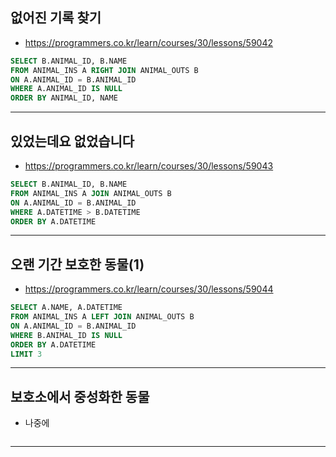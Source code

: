## 없어진 기록 찾기

- https://programmers.co.kr/learn/courses/30/lessons/59042

~~~sql
SELECT B.ANIMAL_ID, B.NAME
FROM ANIMAL_INS A RIGHT JOIN ANIMAL_OUTS B
ON A.ANIMAL_ID = B.ANIMAL_ID
WHERE A.ANIMAL_ID IS NULL
ORDER BY ANIMAL_ID, NAME
~~~

---

## 있었는데요 없었습니다

- https://programmers.co.kr/learn/courses/30/lessons/59043

~~~sql
SELECT B.ANIMAL_ID, B.NAME
FROM ANIMAL_INS A JOIN ANIMAL_OUTS B
ON A.ANIMAL_ID = B.ANIMAL_ID
WHERE A.DATETIME > B.DATETIME
ORDER BY A.DATETIME
~~~

---

## 오랜 기간 보호한 동물(1)

- https://programmers.co.kr/learn/courses/30/lessons/59044

~~~sql
SELECT A.NAME, A.DATETIME
FROM ANIMAL_INS A LEFT JOIN ANIMAL_OUTS B
ON A.ANIMAL_ID = B.ANIMAL_ID
WHERE B.ANIMAL_ID IS NULL
ORDER BY A.DATETIME
LIMIT 3
~~~

---

## 보호소에서 중성화한 동물

- 나중에

~~~sql

~~~

---


